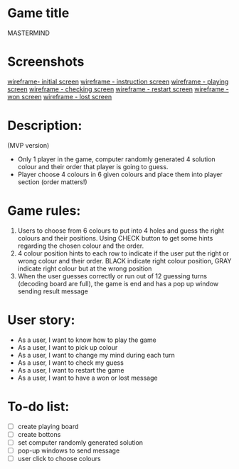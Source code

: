
# Game title
MASTERMIND

# Screenshots
[wireframe- initial screen](https://ibb.co/s2f2Rg5)
[wireframe - instruction screen](https://ibb.co/NyN5Tsc)
[wireframe - playing screen](https://ibb.co/NZx1ZZ9)
[wireframe - checking screen](https://ibb.co/pLqp1NF)
[wireframe - restart screen](https://ibb.co/7jBhsK9)
[wireframe - won screen](https://ibb.co/sRzdNyc)
[wireframe - lost screen](https://ibb.co/9TqnCKz)

# Description: 
(MVP version)
- Only 1 player in the game, computer randomly generated 4 solution colour and their order that player is going to guess.
- Player choose 4 colours in 6 given colours and place them into player section (order matters!)


# Game rules:
1. Users to choose from 6 colours to put into 4 holes and guess the right colours and their positions. Using CHECK button to get some hints regarding the chosen colour and the order.
2. 4 colour position hints to each row to indicate if the user put the right or wrong colour and their order. BLACK indicate right colour position, GRAY indicate right colour but at the wrong position
3. When the user guesses correctly or run out of 12 guessing turns (decoding board are full), the game is end and has a pop up window sending result message

# User story:
- As a user, I want to know how to play the game 
- As a user, I want to pick up colour
- As a user, I want to change my mind during each turn
- As a user, I want to check my guess
- As a user, I want to restart the game 
- As a user, I want to have a won or lost message


# To-do list:
- [ ] create playing board
- [ ] create bottons
- [ ] set computer randomly generated solution
- [ ] pop-up windows to send message
- [ ] user click to choose colours
